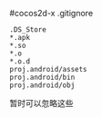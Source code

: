 #cocos2d-x .gitignore

```
.DS_Store
*.apk
*.so
*.o
*.o.d
proj.android/assets
proj.android/bin
proj.android/obj
```
暂时可以忽略这些